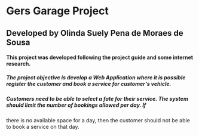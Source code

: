 # Gers Garage Project

## Developed by Olinda Suely Pena de Moraes de Sousa

#### This project was developed following the project guide and some internet research.

##### The project objective is develop a Web Application where it is possible register the customer and book a service for customer's vehicle. 
##### Customers need to be able to select a fate for their service. The system should limit the number of bookings allowed per day. If
there is no available space for a day, then the customer should not be able to book a service on that day.
